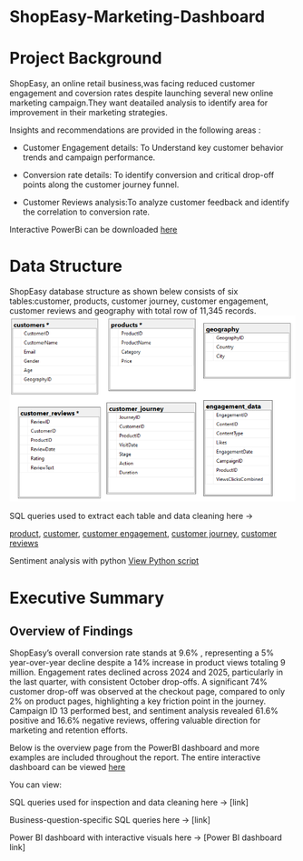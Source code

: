 # ShopEasy-Marketing-Dashboard
# Project Background 
ShopEasy, an online retail business,was facing reduced customer engagement and coversion rates despite launching several new online marketing campaign.They want deatailed analysis to identify area for improvement in their marketing strategies.

Insights and recommendations are provided in the following areas :

- Customer Engagement details: To Understand key customer behavior trends and campaign performance. 

- Conversion rate details: To identify conversion and critical drop-off points along the customer journey funnel.

- Customer Reviews analysis:To analyze customer feedback and identify the  correlation to  conversion rate. 

Interactive PowerBi can be downloaded  [here](https://app.powerbi.com/view?r=eyJrIjoiMTgzOGUwYzAtY2VkZi00NjEwLWIzNzUtZDhiOTU3N2JmMjM3IiwidCI6Ijc5YTVkMDZiLTEzZmItNDdjMy1iYWY0LWQyNGIyMjcwOTg0YyJ9) 

# Data Structure

ShopEasy database structure as shown belew consists of six tables:customer, products, customer journey, customer engagement, customer reviews and geography with total row of 11,345 records. 
![Data Model](https://github.com/ARAFAH-LAWAL102/ShopEasy-Marketing-Dashboard/blob/main/DB.png)

SQL queries used to extract each table and data cleaning here → 

[product](https://github.com/ARAFAH-LAWAL102/ShopEasy-Marketing-Dashboard/blob/main/dim.Products.sql),
[customer](https://github.com/ARAFAH-LAWAL102/ShopEasy-Marketing-Dashboard/blob/main/dim.customer.sql),
[customer engagement](https://github.com/ARAFAH-LAWAL102/ShopEasy-Marketing-Dashboard/blob/main/fact_customer_engagement.sql),
[customer journey](https://github.com/ARAFAH-LAWAL102/ShopEasy-Marketing-Dashboard/blob/main/fact_customer_journey.sql),
[customer reviews](https://github.com/ARAFAH-LAWAL102/ShopEasy-Marketing-Dashboard/blob/main/fact_customer_reviews.sql)


Sentiment analysis with python
[View Python script](https://github.com/ARAFAH-LAWAL102/ShopEasy-Marketing-Dashboard/blob/main/python%20script%20seg%20analysis)




# Executive Summary
## Overview of Findings ##

ShopEasy’s overall conversion rate stands at 9.6% , representing a 5% year-over-year decline despite a 14% increase in product views totaling 9 million. Engagement rates declined across 2024 and 2025, particularly in the last quarter, with consistent October drop-offs. A significant 74% customer drop-off was observed at the checkout page, compared to only 2% on product pages, highlighting a key friction point in the journey. Campaign ID 13 performed best, and sentiment analysis revealed 61.6% positive and 16.6% negative reviews, offering valuable direction for marketing and retention efforts.

Below is the overview page  from the PowerBI dashboard and more examples are included throughout the report. The entire interactive dashboard can be viewed [here](https://app.powerbi.com/view?r=eyJrIjoiMTgzOGUwYzAtY2VkZi00NjEwLWIzNzUtZDhiOTU3N2JmMjM3IiwidCI6Ijc5YTVkMDZiLTEzZmItNDdjMy1iYWY0LWQyNGIyMjcwOTg0YyJ9) 


You can view:

SQL queries used for inspection and data cleaning here → [link]

Business-question-specific SQL queries here → [link]

Power BI dashboard with interactive visuals here → [Power BI dashboard link]

